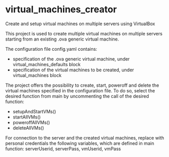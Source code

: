 # virtual_machines_creator
Create and setup virtual machines on multiple servers using VirtualBox

This project is used to create multiple virtual machines on multiple servers starting from an existing .ova generic
virtual machine.

The configuration file config.yaml contains:
- specification of the .ova generic virtual machine, under virtual_machines_defaults block
- specification of the virtual machines to be created, under virtual_machines block

The project offers the possibility to create, start, poweroff and delete the virtual machines specified in the
configuration file. To do so, select the desired function from main by uncommenting the call of the desired function:
 - setupAndStartVMs()
 - startAllVMs()
 - poweroffAllVMs()
 - deleteAllVMs()

 For connection to the server and the created virtual machines, replace with personal credentials the following
 variables, which are defined in main function: serverUserid, serverPass, vmUserid, vmPass

